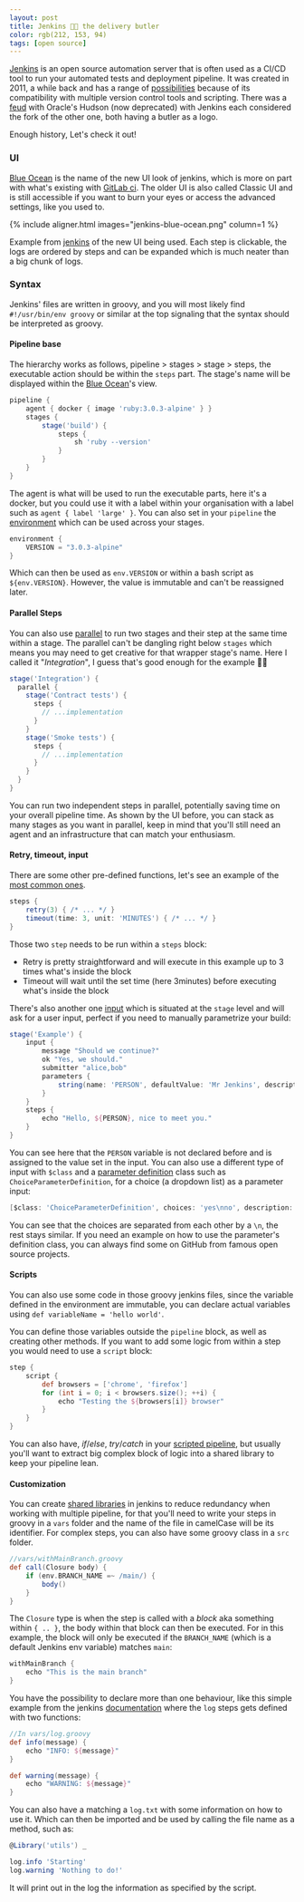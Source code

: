 ```yaml
---
layout: post
title: Jenkins 🤵🏻 the delivery butler
color: rgb(212, 153, 94)
tags: [open source]
---
```


[Jenkins][1] is an open source automation server that is often used as a CI/CD tool to run your automated tests and deployment
pipeline.
It was created in 2011, a while back and has a range of [possibilities][10] because of its compatibility with multiple
version control tools and scripting. There was a [feud][10] with Oracle's Hudson (now deprecated) with Jenkins each considered the fork of the other one, 
both having a butler as a logo.

Enough history, Let's check it out!

### UI

[Blue Ocean][7] is the name of the new UI look of jenkins, which is more on part with what's existing with [GitLab ci][8].
The older UI is also called Classic UI and is still accessible if you want to burn your eyes or access the advanced settings,
like you used to.

{% include aligner.html images="jenkins-blue-ocean.png" column=1 %}

Example from [jenkins][9] of the new UI being used.
Each step is clickable, the logs are ordered by steps and can be expanded which is much neater than a big chunk of logs.

### Syntax

Jenkins' files are written in groovy, and you will most likely find `#!/usr/bin/env groovy` or similar at the top
signaling that the syntax should be interpreted as groovy.

#### Pipeline base

The hierarchy works as follows, pipeline > stages > stage > steps, the executable action should be within the `steps` part.
The stage's name will be displayed within the [Blue Ocean][7]'s view.

```groovy
pipeline {
    agent { docker { image 'ruby:3.0.3-alpine' } }
    stages {
        stage('build') {
            steps {
                sh 'ruby --version'
            }
        }
    }
}
```

The agent is what will be used to run the executable parts, here it's a docker, but you could use it with a label within
your organisation with a label such as `agent { label 'large' }`.
You can also set in your `pipeline` the [environment][6] which can be used across your stages.

```groovy
environment {
    VERSION = "3.0.3-alpine" 
}
```

Which can then be used as `env.VERSION` or within a bash script as `${env.VERSION}`. However, the value is immutable and
can't be reassigned later.

#### Parallel Steps

You can also use [parallel][5] to run two stages and their step at the same time within a stage.
The parallel can't be dangling right below `stages` which means you may need to get creative for that wrapper stage's 
name. Here I called it "_Integration_", I guess that's good enough for the example 🤷‍♀️

```groovy
stage('Integration') {
  parallel {
    stage('Contract tests') {
      steps {
        // ...implementation
      }
    }
    stage('Smoke tests') {
      steps {
        // ...implementation
      }
    }
  }
}
```

You can run two independent steps in parallel, potentially saving time on your overall pipeline time. As shown by the UI
before, you can stack as many stages as you want in parallel, keep in mind that you'll still need an agent and an infrastructure 
that can match your enthusiasm.

#### Retry, timeout, input

There are some other pre-defined functions, let's see an example of the [most common ones][12].

```groovy
steps {
    retry(3) { /* ... */ }
    timeout(time: 3, unit: 'MINUTES') { /* ... */ }
}
```

Those two `step` needs to be run within a `steps` block:
- Retry is pretty straightforward and will execute in this example up to 3 times what's inside the block
- Timeout will wait until the set time (here 3minutes) before executing what's inside the block

There's also another one [input][13] which is situated at the `stage` level and will ask for a user input, perfect
if you need to manually parametrize your build:

```groovy
stage('Example') {
    input {
        message "Should we continue?"
        ok "Yes, we should."
        submitter "alice,bob"
        parameters {
            string(name: 'PERSON', defaultValue: 'Mr Jenkins', description: 'Who should I say hello to?')
        }
    }
    steps {
        echo "Hello, ${PERSON}, nice to meet you."
    }
}
```

You can see here that the `PERSON` variable is not declared before and is assigned to the value set in the input.
You can also use a different type of input with `$class` and a [parameter definition][14] class such as `ChoiceParameterDefinition`,
for a choice (a dropdown list) as a parameter input:

```groovy
[$class: 'ChoiceParameterDefinition', choices: 'yes\nno', description: 'Am I a pipeline?', name: 'ANSWER']
```

You can see that the choices are separated from each other by a `\n`, the rest stays similar. If you need an example
on how to use the parameter's definition class, you can always find some on GitHub from famous open source projects.

#### Scripts

You can also use some code in those groovy jenkins files, since the variable defined in the environment are immutable,
you can declare actual variables using `def variableName = 'hello world'`.

You can define those variables outside the `pipeline` block, as well as creating other methods. If you want to add
some logic from within a step you would need to use a `script` block:

```groovy
step {
    script {
        def browsers = ['chrome', 'firefox']
        for (int i = 0; i < browsers.size(); ++i) {
            echo "Testing the ${browsers[i]} browser"
        }
    }
}
```

You can also have, _if_/_else_, _try_/_catch_ in your [scripted pipeline][11], but usually you'll want to extract big 
complex block of logic into a shared library to keep your pipeline lean.

#### Customization

You can create [shared libraries][3] in jenkins to reduce redundancy when working with  multiple pipeline, 
for that you'll need to write your steps in groovy in a `vars` folder and the name of the file in camelCase will be 
its identifier. 
For complex steps, you can also have some groovy class in a `src` folder.

```groovy
//vars/withMainBranch.groovy
def call(Closure body) {
    if (env.BRANCH_NAME =~ /main/) {
        body()
    }
}
```

The `Closure` type is when the step is called with a _block_ aka something within `{ .. }`, the body within that block
can then be executed. For in this example, the block will only be executed if the `BRANCH_NAME` (which is a default Jenkins
env variable) matches `main`:

```groovy
withMainBranch {
    echo "This is the main branch"
}
```

You have the possibility to declare more than one behaviour, like this simple example from the
jenkins [documentation][4] where the `log` steps gets defined with two functions:

```groovy
//In vars/log.groovy
def info(message) {
    echo "INFO: ${message}"
}

def warning(message) {
    echo "WARNING: ${message}"
}
```

You can also have a matching a `log.txt` with some information on how to use it. 
Which can then be imported and be used by calling the file name as a method, such as:

```groovy
@Library('utils') _

log.info 'Starting'
log.warning 'Nothing to do!'
```

It will print out in the log the information as specified by the script.

[1]: https://www.jenkins.io/
[2]: https://www.jenkins.io/doc/pipeline/tour/hello-world/
[3]: https://www.jenkins.io/blog/2017/02/15/declarative-notifications/#moving-notifications-to-shared-library 
[4]: https://www.jenkins.io/doc/book/pipeline/shared-libraries/
[5]: https://www.jenkins.io/blog/2017/09/25/declarative-1/
[6]: https://e.printstacktrace.blog/jenkins-pipeline-environment-variables-the-definitive-guide
[7]: https://www.jenkins.io/doc/book/blueocean/getting-started/
[8]: https://docs.gitlab.com/ee/ci/pipelines/
[9]: https://www.jenkins.io/blog/2016/05/26/introducing-blue-ocean/
[10]: https://en.wikipedia.org/wiki/Jenkins_(software)
[11]: https://www.jenkins.io/doc/book/pipeline/syntax/#scripted-pipeline
[12]: https://www.jenkins.io/doc/pipeline/tour/running-multiple-steps/#timeouts-retries-and-more
[13]: https://www.jenkins.io/blog/2018/04/09/whats-in-declarative/#input
[14]: https://www.jenkins.io/doc/developer/extensions/jenkins-core/#parameterdefinition
